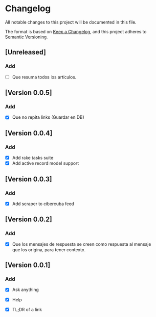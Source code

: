 # Changelog
All notable changes to this project will be documented in this file.

The format is based on [Keep a Changelog][], and this project adheres to
[Semantic Versioning][].

## [Unreleased]
### Add
- [ ] Que resuma todos los artículos.

## [Version 0.0.5]
### Add
- [x] Que no repita links (Guardar en DB)

## [Version 0.0.4]
### Add
- [x] Add rake tasks suite
- [x] Add active record model support

## [Version 0.0.3]
### Add
- [x] Add scraper to cibercuba feed

## [Version 0.0.2]
### Add
- [x] Que los mensajes de respuesta se creen como respuesta al mensaje que
los origina, para tener contexto.

## [Version 0.0.1]
### Add
- [x] Ask anything
- [x] Help
- [x] TL;DR of a link

  [Keep a Changelog]: https://keepachangelog.com/en/1.0.0/
  [Semantic Versioning]: https://semver.org/spec/v2.0.0.html
